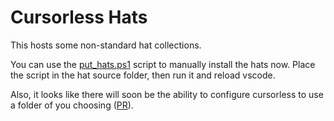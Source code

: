 # Cursorless Hats

This hosts some non-standard hat collections.

You can use the [put_hats.ps1](put_hats.ps1) script to manually install the hats now.
Place the script in the hat source folder, then run it and reload vscode.

Also, it looks like there will soon be the ability to configure cursorless to use a folder of you choosing ([PR](https://github.com/cursorless-dev/cursorless/pull/1853)).